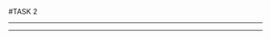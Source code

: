 #TASK 2

*******************************************************************


*******************************************************************